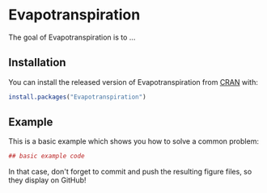 
<!-- README.md is generated from README.Rmd. Please edit that file -->
Evapotranspiration
==================

The goal of Evapotranspiration is to ...

Installation
------------

You can install the released version of Evapotranspiration from [CRAN](https://CRAN.R-project.org) with:

``` r
install.packages("Evapotranspiration")
```

Example
-------

This is a basic example which shows you how to solve a common problem:

``` r
## basic example code
```

In that case, don't forget to commit and push the resulting figure files, so they display on GitHub!
